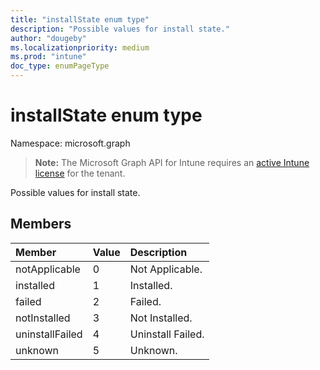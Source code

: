 ```yaml
---
title: "installState enum type"
description: "Possible values for install state."
author: "dougeby"
ms.localizationpriority: medium
ms.prod: "intune"
doc_type: enumPageType
---
```


# installState enum type

Namespace: microsoft.graph

> **Note:** The Microsoft Graph API for Intune requires an [active Intune license](https://go.microsoft.com/fwlink/?linkid=839381) for the tenant.

Possible values for install state.

## Members
|Member|Value|Description|
|:---|:---|:---|
|notApplicable|0|Not Applicable.|
|installed|1|Installed.|
|failed|2|Failed.|
|notInstalled|3|Not Installed.|
|uninstallFailed|4|Uninstall Failed.|
|unknown|5|Unknown.|




